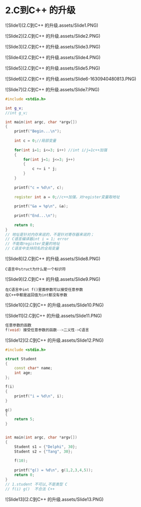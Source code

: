 # 2.C到C++ 的升级

![Slide1](2.C到C++ 的升级.assets/Slide1.PNG)



![Slide2](2.C到C++ 的升级.assets/Slide2.PNG)



![Slide3](2.C到C++ 的升级.assets/Slide3.PNG)



![Slide4](2.C到C++ 的升级.assets/Slide4.PNG)



![Slide5](2.C到C++ 的升级.assets/Slide5.PNG)



![Slide6](2.C到C++ 的升级.assets/Slide6-1630940480813.PNG)



![Slide7](2.C到C++ 的升级.assets/Slide7.PNG)

```cpp
#include <stdio.h>

int g_v;
//int g_v;

int main(int argc, char *argv[])
{
    printf("Begin...\n");
    
    int c = 0;//局部变量
    
    for(int i=1; i<=3; i++) //int i/j=1c++加强
    {
        for(int j=1; j<=3; j++)
        {
            c += i * j;
        }
    }
    
    printf("c = %d\n", c);
    
    register int a = 0;//c++加强，对register变量取地址
    
    printf("&a = %p\n", &a);
    
    printf("End...\n");
    
    return 0;
}
// 地址是针对内存来说的，不是针对寄存器来说的；
// C语言编译器int i = 1; error
// 不能取register变量的地址
// C语言中支持同名的全局变量
```

![Slide8](2.C到C++ 的升级.assets/Slide8.PNG)

```
C语言中struct为什么是一个标识符
```

![Slide9](2.C到C++ 的升级.assets/Slide9.PNG)

```
在C语言中int f()里面参数可以接受任意参数
在C++中都是返回值为int都没有参数
```

![Slide10](2.C到C++ 的升级.assets/Slide10.PNG)



![Slide11](2.C到C++ 的升级.assets/Slide11.PNG)

```cpp
任意参数的函数
f(void) 接受任意参数的函数-->二义性->C语言
```

![Slide12](2.C到C++ 的升级.assets/Slide12.PNG)

```cpp
#include <stdio.h>

struct Student
{
    const char* name;
    int age;
};

f(i)
{
    printf("i = %d\n", i);
}

g()
{
    return 5;
}


int main(int argc, char *argv[])
{
    Student s1 = {"Delphi", 30};
    Student s2 = {"Tang", 30};
    
    f(10);
    
    printf("g() = %d\n", g(1,2,3,4,5));   
    return 0;
}
// 1.student 不可以,不是类型 C
// f(i) g()  不合法 C++
```

![Slide13](2.C到C++ 的升级.assets/Slide13.PNG)